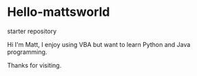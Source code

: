 # Hello-mattsworld
starter repository

Hi I'm Matt, I enjoy using VBA but want to learn Python and Java programming. 

Thanks for visiting. 
